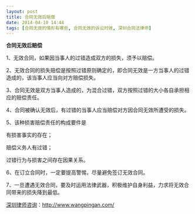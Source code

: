 ```yaml
---
layout: post
title: 合同无效后赔偿
date: 2014-04-10 14:44
tags: [合同无效的情形有哪些, 合同无效的诉讼时效, 深圳合同法律师]
---
```

<strong>合同无效后赔偿</strong>

1、无效合同，如果因当事人的过错造成双方的损失，须予以赔偿。

2、无效合同的损失赔偿是按照过错原则确定的，即合同无效是一方当事人的过错造成的，该当事人应当向对方赔偿损失。

3、合同无效是双方当事人造成的，为混合过错，双方按照过错的大小各自承担相应的赔偿责任。

4、合同被确认无效后，有过错的当事人应当赔偿对方因合同无效所遭受的损失。

5、该种损害赔偿责任的构成要件是

有损害事实的存在；

赔偿义务人有过错；

过错行为与损害之间存在因果关系。

6、在订立合同时，一定要提高警惕，尽量避免签订无效合同。

7、一旦遭遇无效合同，要及时运用法律武器，积极维护自身利益，力求将无效合同带来的损失降到最低。



<a href="http://www.wangpingan.com/">深圳律师咨询</a>：<a href="http://www.wangpingan.com/">http://www.wangpingan.com/</a>

